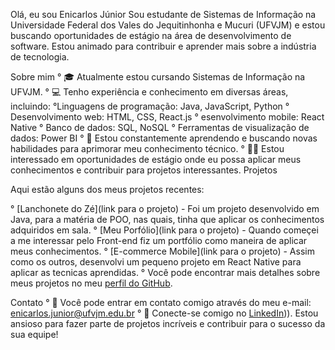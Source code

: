 Olá, eu sou Enicarlos Júnior
Sou estudante de Sistemas de Informação na Universidade Federal dos Vales do Jequitinhonha e Mucuri (UFVJM) e estou buscando oportunidades de estágio na área de desenvolvimento de software. Estou animado para contribuir e aprender mais sobre a indústria de tecnologia.

Sobre mim
° 🎓 Atualmente estou cursando Sistemas de Informação na UFVJM.
° 💻 Tenho experiência e conhecimento em diversas áreas, incluindo:
  °Linguagens de programação: Java, JavaScript, Python
  ° Desenvolvimento web: HTML, CSS, React.js
  ° esenvolvimento mobile: React Native
  ° Banco de dados: SQL, NoSQL
  ° Ferramentas de visualização de dados: Power BI
° 🌱 Estou constantemente aprendendo e buscando novas habilidades para aprimorar meu conhecimento técnico.
° 👨‍💻 Estou interessado em oportunidades de estágio onde eu possa aplicar meus conhecimentos e contribuir para projetos interessantes.
Projetos

Aqui estão alguns dos meus projetos recentes:

° [Lanchonete do Zé](link para o projeto) - Foi um projeto desenvolvido em Java, para a matéria de POO, nas quais, tinha que aplicar os conhecimentos adquiridos em sala.
° [Meu Porfólio](link para o projeto) - Quando começei a me interessar pelo Front-end fiz um portfólio como maneira de aplicar meus conhecimentos.
° [E-commerce Mobile](link para o projeto) - Assim como os outros, desenvolvi um pequeno projeto em React Native para aplicar as tecnicas aprendidas.
° Você pode encontrar mais detalhes sobre meus projetos no meu [perfil do GitHub](https://github.com/EnicarlosJr).

Contato
° 📧 Você pode entrar em contato comigo através do meu e-mail: enicarlos.junior@ufvjm.edu.br
° 🔗 Conecte-se comigo no [LinkedIn](https://www.linkedin.com/in/enicarlosjr/))).
Estou ansioso para fazer parte de projetos incríveis e contribuir para o sucesso da sua equipe!

